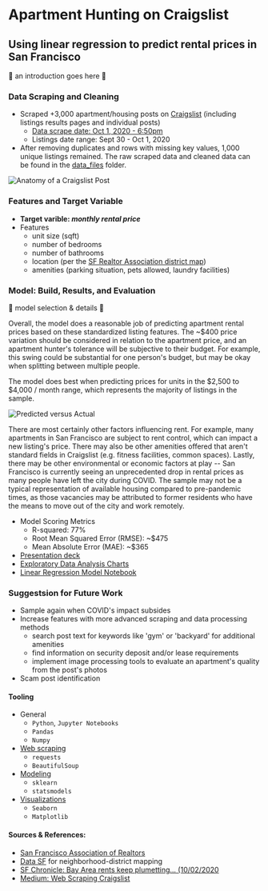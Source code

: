 # Apartment Hunting on Craigslist
## Using linear regression to predict rental prices in San Francisco

:construction: an introduction goes here :construction:

### Data Scraping and Cleaning
* Scraped +3,000 apartment/housing posts on [Craigslist](https://sfbay.craigslist.org/) (including listings results pages and individual posts)
    * [Data scrape date: Oct 1, 2020 - 6:50pm](https://github.com/scrapfishies/CL-housing-rent-predictions/blob/master/craigslist_scrape_sf.ipynb)
    * Listings date range: Sept 30 - Oct 1, 2020
* After removing duplicates and rows with missing key values, 1,000 unique listings remained. The raw scraped data and cleaned data can be found in the [data_files](https://github.com/scrapfishies/CL-housing-rent-predictions/tree/master/data_files) folder. 

![Anatomy of a Craigslist Post](https://github.com/scrapfishies/CL-housing-rent-predictions/blob/master/img/post_example.png?raw=true)

### Features and Target Variable
* **Target varible: *monthly rental price***
* Features
  * unit size (sqft)
  * number of bedrooms
  * number of bathrooms
  * location (per the [SF Realtor Association district map](https://data.sfgov.org/Geographic-Locations-and-Boundaries/Realtor-Neighborhoods/5gzd-g9ns))   
  * amenities (parking situation, pets allowed, laundry facilities)  

### Model: Build, Results, and Evaluation
:construction: model selection & details :construction:

Overall, the model does a reasonable job of predicting apartment rental prices based on these standardized listing features. The ~$400 price variation should be considered in relation to the apartment price, and an apartment hunter's tolerance will be subjective to their budget. For example, this swing could be substantial for one person's budget, but may be okay when splitting between multiple people. 

The model does best when predicting prices for units in the $2,500 to $4,000 / month range, which represents the majority of listings in the sample.

![Predicted versus Actual](https://github.com/scrapfishies/CL-housing-rent-predictions/blob/master/img/ridge_actual_predicted.png?raw=true)

There are most certainly other factors influencing rent. For example, many apartments in San Francisco are subject to rent control, which can impact a new listing's price. There may also be other amenities offered that aren't standard fields in Craigslist (e.g. fitness facilities, common spaces). Lastly, there may be other environmental or economic factors at play -- San Francisco is currently seeing an unprecedented drop in rental prices as many people have left the city during COVID. The sample may not be a typical representation of available housing compared to pre-pandemic times, as those vacancies may be attributed to former residents who have the means to move out of the city and work remotely. 

* Model Scoring Metrics
  * R-squared: 77%
  * Root Mean Squared Error (RMSE): ~$475
  * Mean Absolute Error (MAE): ~$365
* [Presentation deck](https://github.com/scrapfishies/CL-housing-rent-predictions/blob/master/predicting_apt_rentals_in_sf.pdf)
* [Exploratory Data Analysis Charts](https://github.com/scrapfishies/CL-housing-rent-predictions/blob/master/eda_charts.ipynb)
* [Linear Regression Model Notebook](https://github.com/scrapfishies/CL-housing-rent-predictions/blob/master/linear_regression_model.ipynb)
  
### Suggestsion for Future Work
* Sample again when COVID's impact subsides
* Increase features with more advanced scraping and data processing methods
  * search post text for keywords like 'gym' or 'backyard' for additional amenities
  * find information on security deposit and/or lease requirements
  * implement image processing tools to evaluate an apartment's quality from the post's photos
* Scam post identification  

#### Tooling
* General
  * `Python`, `Jupyter Notebooks`
  * `Pandas`
  * `Numpy`
* [Web scraping](https://github.com/scrapfishies/CL-housing-rent-predictions/blob/master/scrape_cl.py)
  * `requests`
  * `BeautifulSoup`
* [Modeling](https://github.com/scrapfishies/CL-housing-rent-predictions/blob/master/linear_regression_model.ipynb)
  * `sklearn`
  * `statsmodels`
* [Visualizations](https://github.com/scrapfishies/CL-housing-rent-predictions/blob/master/eda_charts.ipynb)
  * `Seaborn`
  * `Matplotlib`

#### Sources & References: 
* [San Francisco Association of Realtors](https://my.sfrealtors.com/)
* [Data SF](https://data.sfgov.org/Geographic-Locations-and-Boundaries/Realtor-Neighborhoods/5gzd-g9ns) for neighborhood-district mapping
* [SF Chronicle: Bay Area rents keep plumetting... (10/02/2020](https://www.sfchronicle.com/bayarea/article/Bay-Area-rents-keep-plummeting-especially-in-15613722.php)
* [Medium: Web Scraping Craigslist](https://towardsdatascience.com/web-scraping-craigslist-a-complete-tutorial-c41cea4f4981)


